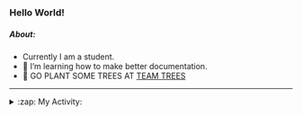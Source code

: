 ### Hello World!

##### About:
- Currently I am a student.
- 🌱 I’m learning how to make better documentation.
- 🌱 GO PLANT SOME TREES AT [TEAM TREES](https://teamtrees.org/)

---
<details>
  <summary>:zap: My Activity:</summary>
  
<!--START_SECTION:waka-->
![Code Time](http://img.shields.io/badge/Code%20Time-1%2C202%20hrs%2059%20mins-blue)

**I'm a Night 🦉** 

```text
🌞 Morning                1867 commits        ███░░░░░░░░░░░░░░░░░░░░░░   10.04 % 
🌆 Daytime                6339 commits        █████████░░░░░░░░░░░░░░░░   34.10 % 
🌃 Evening                5332 commits        ███████░░░░░░░░░░░░░░░░░░   28.68 % 
🌙 Night                  5052 commits        ███████░░░░░░░░░░░░░░░░░░   27.18 % 
```
📅 **I'm Most Productive on Wednesday** 

```text
Monday                   2615 commits        ████░░░░░░░░░░░░░░░░░░░░░   14.07 % 
Tuesday                  2530 commits        ███░░░░░░░░░░░░░░░░░░░░░░   13.61 % 
Wednesday                4364 commits        ██████░░░░░░░░░░░░░░░░░░░   23.47 % 
Thursday                 2398 commits        ███░░░░░░░░░░░░░░░░░░░░░░   12.90 % 
Friday                   1958 commits        ███░░░░░░░░░░░░░░░░░░░░░░   10.53 % 
Saturday                 1619 commits        ██░░░░░░░░░░░░░░░░░░░░░░░   08.71 % 
Sunday                   3106 commits        ████░░░░░░░░░░░░░░░░░░░░░   16.71 % 
```


📊 **This Week I Spent My Time On** 

```text
🔥 Editors: 
IntelliJ                 3 hrs 45 mins       █████████████████░░░░░░░░   68.38 % 
VS Code                  1 hr 44 mins        ████████░░░░░░░░░░░░░░░░░   31.62 % 

🐱‍💻 Projects: 
CSE224-Fundamentals-of-An2 hrs 6 mins        ██████████░░░░░░░░░░░░░░░   38.49 % 
givbacks-admin           1 hr 42 mins        ████████░░░░░░░░░░░░░░░░░   31.24 % 
demo                     1 hr 36 mins        ███████░░░░░░░░░░░░░░░░░░   29.29 % 
Unknown Project          2 mins              ░░░░░░░░░░░░░░░░░░░░░░░░░   00.61 % 
giveth-dapps-v2          1 min               ░░░░░░░░░░░░░░░░░░░░░░░░░   00.38 % 
```


 Last Updated on 21/09/2023 09:11:56 UTC
<!--END_SECTION:waka-->
</details>
